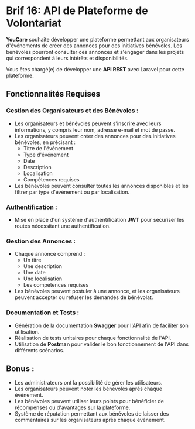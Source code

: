 # Brif 16: API de Plateforme de Volontariat

**YouCare** souhaite développer une plateforme permettant aux organisateurs d'événements de créer des annonces pour des initiatives bénévoles. Les bénévoles pourront consulter ces annonces et s'engager dans les projets qui correspondent à leurs intérêts et disponibilités.

Vous êtes chargé(e) de développer une **API REST** avec Laravel pour cette plateforme.

## Fonctionnalités Requises

### Gestion des Organisateurs et des Bénévoles :
- Les organisateurs et bénévoles peuvent s'inscrire avec leurs informations, y compris leur nom, adresse e-mail et mot de passe.
- Les organisateurs peuvent créer des annonces pour des initiatives bénévoles, en précisant :
  - Titre de l'événement
  - Type d'événement
  - Date
  - Description
  - Localisation
  - Compétences requises
- Les bénévoles peuvent consulter toutes les annonces disponibles et les filtrer par type d'événement ou par localisation.

### Authentification :
- Mise en place d'un système d'authentification **JWT** pour sécuriser les routes nécessitant une authentification.

### Gestion des Annonces :
- Chaque annonce comprend :
  - Un titre
  - Une description
  - Une date
  - Une localisation
  - Les compétences requises
- Les bénévoles peuvent postuler à une annonce, et les organisateurs peuvent accepter ou refuser les demandes de bénévolat.

### Documentation et Tests :
- Génération de la documentation **Swagger** pour l'API afin de faciliter son utilisation.
- Réalisation de tests unitaires pour chaque fonctionnalité de l'API.
- Utilisation de **Postman** pour valider le bon fonctionnement de l'API dans différents scénarios.

## Bonus :

- Les administrateurs ont la possibilité de gérer les utilisateurs.
- Les organisateurs peuvent noter les bénévoles après chaque événement.
- Les bénévoles peuvent utiliser leurs points pour bénéficier de récompenses ou d'avantages sur la plateforme.
- Système de réputation permettant aux bénévoles de laisser des commentaires sur les organisateurs après chaque événement.


